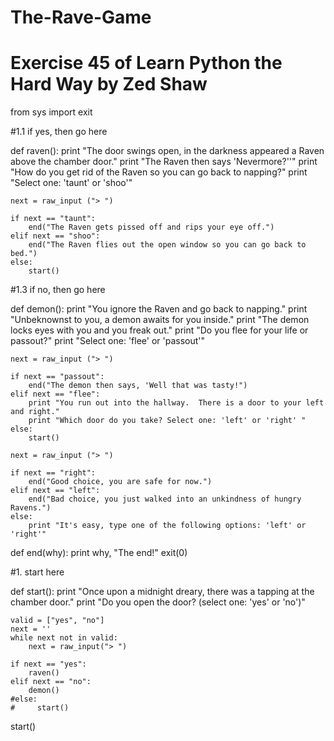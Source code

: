 # The-Rave-Game
# Exercise 45 of Learn Python the Hard Way by Zed Shaw

from sys import exit

#1.1 if yes, then go here

def raven():
    print "The door swings open, in the darkness appeared a Raven above the chamber door."
    print "The Raven then says 'Nevermore?''"
    print "How do you get rid of the Raven so you can go back to napping?"
    print "Select one: 'taunt' or 'shoo'"

    next = raw_input ("> ")

    if next == "taunt":
        end("The Raven gets pissed off and rips your eye off.")
    elif next == "shoo":
        end("The Raven flies out the open window so you can go back to bed.")
    else:
        start()
#1.3 if no, then go here

def demon():
    print "You ignore the Raven and go back to napping."
    print "Unbeknownst to you, a demon awaits for you inside."
    print "The demon locks eyes with you and you freak out."
    print "Do you flee for your life or passout?"
    print "Select one: 'flee' or 'passout'"

    next = raw_input ("> ")

    if next == "passout":
        end("The demon then says, 'Well that was tasty!")
    elif next == "flee":
        print "You run out into the hallway.  There is a door to your left and right."
        print "Which door do you take? Select one: 'left' or 'right' "
    else:
        start()

    next = raw_input ("> ")

    if next == "right":
        end("Good choice, you are safe for now.")
    elif next == "left":
        end("Bad choice, you just walked into an unkindness of hungry Ravens.")
    else:
        print "It's easy, type one of the following options: 'left' or 'right'"

def end(why):
    print why, "The end!"
    exit(0)


#1. start here

def start():
    print "Once upon a midnight dreary, there was a tapping at the chamber door."
    print "Do you open the door? (select one: 'yes' or 'no')"

    valid = ["yes", "no"]
    next = ''
    while next not in valid:
        next = raw_input("> ")

    if next == "yes":
        raven()
    elif next == "no":
        demon()
    #else:
    #     start()

start()

